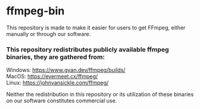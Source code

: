 # ffmpeg-bin
This repository is made to make it easier for users to get FFmpeg, either manually or through our software.

### This repository redistributes publicly available ffmpeg binaries, they are gathered from:
Windows: https://www.gyan.dev/ffmpeg/builds/ <br>
MacOS: https://evermeet.cx/ffmpeg/ <br>
Linux: https://johnvansickle.com/ffmpeg/ <br> 

Neither the redistribution in this repository or its utilization of these binaries on our software constitutes commercial use.
